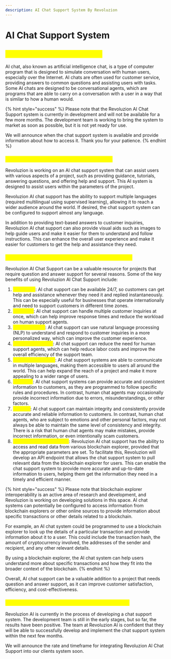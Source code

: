 ```yaml
---
description: AI Chat Support System By Revoluzion
---
```


# AI Chat Support System

## <mark style="color:yellow;">AI Chat Support Development</mark>

AI chat, also known as artificial intelligence chat, is a type of computer program that is designed to simulate conversation with human users, especially over the Internet. AI chats are often used for customer service, providing answers to common questions and assisting users with tasks. Some AI chats are designed to be conversational agents, which are programs that are able to carry on a conversation with a user in a way that is similar to how a human would.&#x20;

{% hint style="success" %}
Please note that the Revoluzion AI Chat Support system is currently in development and will not be available for a few more months. The development team is working to bring the system to market as soon as possible, but it is not yet ready for use.&#x20;

We will announce when the chat support system is available and provide information about how to access it. Thank you for your patience.
{% endhint %}

### <mark style="color:yellow;">What Can Revoluzion AI Chat Support Do?</mark>

Revoluzion is working on an AI chat support system that can assist users with various aspects of a project, such as providing guidance, tutorials, answering questions, and offering help and support. This AI system is designed to assist users within the parameters of the project.

Revoluzion AI chat support has the ability to support multiple languages (required multilingual using supervised learning), allowing it to reach a wider audience around the world. If desired, the chat support system can be configured to support almost any language.&#x20;

In addition to providing text-based answers to customer inquiries, Revoluzion AI chat support can also provide visual aids such as images to help guide users and make it easier for them to understand and follow instructions. This can enhance the overall user experience and make it easier for customers to get the help and assistance they need.

### <mark style="color:yellow;">Why Choose Revoluzion AI Chat Support System?</mark>

Revoluzion AI Chat Support can be a valuable resource for projects that require question and answer support for several reasons. Some of the key benefits of using Revoluzion AI Chat Support include:

1. <mark style="color:yellow;">Availability</mark>: AI chat support can be available 24/7, so customers can get help and assistance whenever they need it and replied instantaneously. This can be especially useful for businesses that operate internationally and need to support customers in different time zones.
2. <mark style="color:yellow;">Efficiency</mark>: AI chat support can handle multiple customer inquiries at once, which can help improve response times and reduce the workload on human support agents.
3. <mark style="color:yellow;">Personalization</mark>: AI chat support can use natural language processing (NLP) to understand and respond to customer inquiries in a more personalized way, which can improve the customer experience.
4. <mark style="color:yellow;">Cost-effectiveness</mark>: AI chat support can reduce the need for human support agents, which can help reduce labor costs and improve the overall efficiency of the support team.
5. <mark style="color:yellow;">Multilingual Support</mark>: AI chat support systems are able to communicate in multiple languages, making them accessible to users all around the world. This can help expand the reach of a project and make it more appealing to a wider range of users.
6. <mark style="color:yellow;">Accuracy</mark>: AI chat support systems can provide accurate and consistent information to customers, as they are programmed to follow specific rules and procedures. In contrast, human chat agents may occasionally provide incorrect information due to errors, misunderstandings, or other factors.
7. <mark style="color:yellow;">Integrity</mark>: AI chat support can maintain integrity and consistently provide accurate and reliable information to customers. In contrast, human chat agents, who are subject to emotions and other personal factors, may not always be able to maintain the same level of consistency and integrity. There is a risk that human chat agents may make mistakes, provide incorrect information, or even intentionally scam customers.
8. <mark style="color:yellow;">Blockchain Interoperability</mark>: Revoluzion AI chat support has the ability to access and read data from various blockchain explorer, provided that the appropriate parameters are set. To facilitate this, Revoluzion will develop an API endpoint that allows the chat support system to pull relevant data from the blockchain explorer for users. This can enable the chat support system to provide more accurate and up-to-date information to users, helping them get the information they need in a timely and efficient manner.

{% hint style="success" %}
Please note that blockchain explorer interoperability is an active area of research and development, and Revoluzion is working on developing solutions in this space. AI chat systems can potentially be configured to access information from blockchain explorers or other online sources to provide information about specific transactions or other details related to a blockchain.&#x20;

For example, an AI chat system could be programmed to use a blockchain explorer to look up the details of a particular transaction and provide information about it to a user. This could include the transaction hash, the amount of cryptocurrency involved, the addresses of the sender and recipient, and any other relevant details.&#x20;

By using a blockchain explorer, the AI chat system can help users understand more about specific transactions and how they fit into the broader context of the blockchain.
{% endhint %}

Overall, AI chat support can be a valuable addition to a project that needs question and answer support, as it can improve customer satisfaction, efficiency, and cost-effectiveness.

### <mark style="color:yellow;">AI Chat Support Development Rate & Time Frame</mark>

Revoluzion AI is currently in the process of developing a chat support system. The development team is still in the early stages, but so far, the results have been positive. The team at Revoluzion AI is confident that they will be able to successfully develop and implement the chat support system within the next few months.

We will announce the rate and timeframe for integrating Revoluzion AI Chat Support into our clients system soon.
